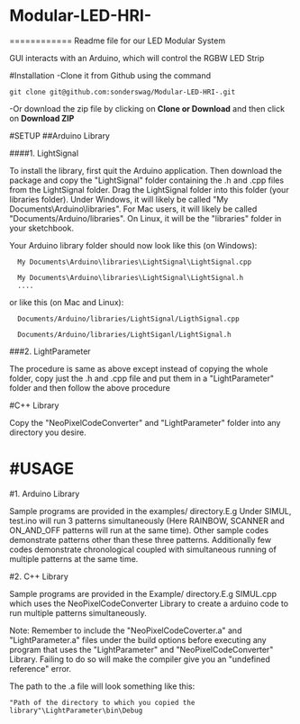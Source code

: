# Modular-LED-HRI-
============
Readme file for our LED Modular System

GUI interacts with an Arduino, which will control the RGBW LED Strip

#Installation
-Clone it from Github using the command

```
git clone git@github.com:sonderswag/Modular-LED-HRI-.git
```

-Or download the zip file by clicking on **Clone or Download** and then click on **Download ZIP**

#SETUP
##Arduino Library

####1. LightSignal

To install the library, first quit the Arduino application. Then download the package and copy the "LightSignal" folder containing the .h and .cpp files from the LightSignal folder. Drag the LightSignal folder into this folder (your libraries folder). Under Windows, it will likely be called "My Documents\Arduino\libraries". For Mac users, it will likely be called "Documents/Arduino/libraries". On Linux, it will be the "libraries" folder in your sketchbook. 

Your Arduino library folder should now look like this (on Windows):
```
  My Documents\Arduino\libraries\LightSignal\LightSignal.cpp
  
  My Documents\Arduino\libraries\LightSignal\LightSignal.h
  ....
```

or like this (on Mac and Linux):
```
  Documents/Arduino/libraries/LightSignal/LigthSignal.cpp
  
  Documents/Arduino/libraries/LightSiganl/LightSignal.h
  ```
  
###2. LightParameter
  
  The procedure is same as above except instead of copying the whole folder, copy just the .h and .cpp file and put them in a "LightParameter" folder and then follow the above procedure
  
#C++ Library

Copy the "NeoPixelCodeConverter" and "LightParameter" folder into any directory you desire.

#USAGE
=======
#1. Arduino Library

Sample programs are provided in the examples/ directory.E.g Under SIMUL, test.ino will run 3 patterns simultaneously (Here RAINBOW, SCANNER and ON_AND_OFF patterns will run at the same time). Other sample codes demonstrate patterns other than these three patterns. Additionally few codes demonstrate chronological coupled with simultaneous running of multiple patterns at the same time.

#2. C++ Library

Sample programs are provided in the Example/ directory.E.g SIMUL.cpp which uses the NeoPixelCodeConverter Library to create a arduino code to run multiple patterns simultaneously.  

Note: Remember to include the "NeoPixelCodeCoverter.a" and "LightParameter.a" files under the build options before executing any program that uses the "LightParameter" and "NeoPixelCodeConverter" Library. Failing to do so will make the compiler give you an "undefined reference" error.

The path to the .a file will look something like this:
```
"Path of the directory to which you copied the library"\LightParameter\bin\Debug
```




